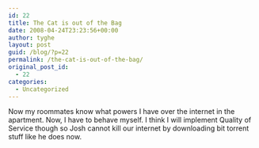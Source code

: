 ```yaml
---
id: 22
title: The Cat is out of the Bag
date: 2008-04-24T23:23:56+00:00
author: tyghe
layout: post
guid: /blog/?p=22
permalink: /the-cat-is-out-of-the-bag/
original_post_id:
  - 22
categories:
  - Uncategorized
---
```

Now my roommates know what powers I have over the internet in the apartment. Now, I have to behave myself. I think I will implement Quality of Service though so Josh cannot kill our internet by downloading bit torrent stuff like he does now.
